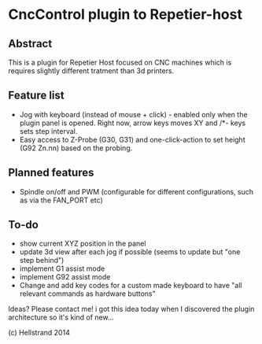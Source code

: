 # CncControl plugin to Repetier-host

## Abstract
This is a plugin for Repetier Host focused on CNC machines which is requires slightly different tratment than 3d printers.

## Feature list
* Jog with keyboard (instead of mouse + click) - enabled only when the plugin panel is opened. Right now, arrow keys moves XY and /*- keys sets step interval.
* Easy access to Z-Probe (G30, G31) and one-click-action to set height (G92 Zn.nn) based on the probing.

## Planned features
* Spindle on/off and PWM (configurable for different configurations, such as via the FAN_PORT etc)

## To-do
* show current XYZ position in the panel
* update 3d view after each jog if possible (seems to update but "one step behind")
* implement G1 assist mode
* implement G92 assist mode
* Change and add key codes for a custom made keyboard to have "all relevant commands as hardware buttons"

Ideas? Please contact me! i got this idea today when I discovered the plugin architecture so it's kind of new...

(c) Hellstrand 2014
